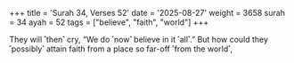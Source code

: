 +++
title = 'Surah 34, Verses 52'
date = '2025-08-27'
weight = 3658
surah = 34
ayah = 52
tags = ["believe", "faith", "world"]
+++

They will ˹then˺ cry, “We do ˹now˺ believe in it ˹all˺.” But how could they ˹possibly˺ attain faith from a place so far-off ˹from the world˺,